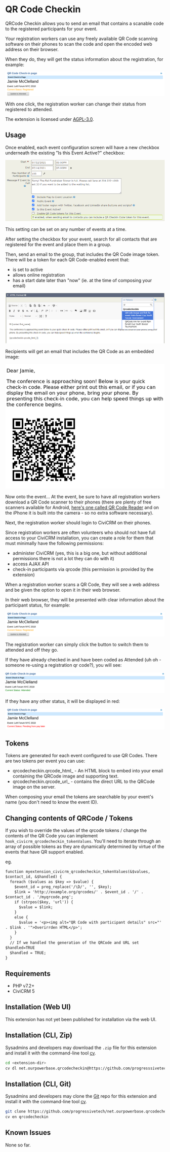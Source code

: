 # QR Code Checkin

QRCode Checkin allows you to send an email that contains a scanable code to the registered participants for your event.

Your registration workers can use any freely available QR Code scanning software on their phones to scan the code and open the encoded web address on their browser.

When they do, they will get the status information about the registration, for example:


![Registered attendee with button to update status](/images/qrcode-checkin-registered.png)

With one click, the registration worker can change their status from registered to attended.

The extension is licensed under [AGPL-3.0](LICENSE.txt).

## Usage

Once enabled, each event configuration screen will have a new checkbox underneath the existing "Is this Event Active?" checkbox:

![Checkbox to enable QR Code checkin for this event](/images/qrcode-event-configuration.png)

This setting can be set on any number of events at a time.

After setting the checkbox for your event, search for all contacts that are registered for the event and place them in a group.

Then, send an email to the group, that includes the QR Code image token. There will be a token for each QR Code-enabled event that:

 * is set to active
 * allows online registration
 * has a start date later than "now" (ie. at the time of composing your email)

![Same email that include QR Code checkin token](/images/qrcode-compose-email.png)

Recipients will get an email that includes the QR Code as an embedded image:

![User's view of the QR Code in their email](/images/qrcode-view-email.png)

Now onto the event... At the event, be sure to have all registration workers download a QR Code scanner to their phones (there are plenty of free scanners available for Android, [here's one called QR Code Reader](https://play.google.com/store/apps/details?id=me.scan.android.client&hl=en) and on the iPhone it is built into the camera - so no extra software necessary).

Next, the registration worker should login to CiviCRM on their phones.

Since registration workers are often volunteers who should not have full access to your CiviCRM installation, you can create a role for them that must minimally have the following permissions:

 * administer CiviCRM (yes, this is a big one, but without additional permissions there is not a lot they can do with it)
 * access AJAX API
 * check-in participants via qrcode (this permission is provided by the extension)

When a registration worker scans a QR Code, they will see a web address and be given the option to open it in their web browser.

In their web browser, they will be presented with clear information about the participant status, for example:

![Registrant status with button to updat](/images/qrcode-checkin-registered.png)

The registration worker can simply click the button to switch them to attended and off they go.

If they have already checked in and have been coded as Attended (uh oh - someone re-using a registration qr code?), you will see:

![Registrant status with button to updat](/images/qrcode-checkin-attended.png)

If they have any other status, it will be displayed in red:

![Registrant status with button to updat](/images/qrcode-checkin-pending.png)

## Tokens

Tokens are generated for each event configured to use QR Codes. There are two tokens per event you can use:
* qrcodecheckin.qrcode_html_<eventID> - An HTML block to embed into your email containing the QRCode image and supporting text.
* qrcodecheckin.qrcode_url_<eventID> - contains the direct URL to the QRCode image on the server.

When composing your email the tokens are searchable by your event's name (you don't need to know the event ID).

## Changing contents of QRCode / Tokens

If you wish to override the values of the qrcode tokens / change the contents of the QR Code you can implement 
`hook_civicrm_qrcodecheckin_tokenValues`. You'll need to iterate through an array of possible tokens as they are dynamically
determined by virtue of the events that have QR support enabled.

eg.
```
function myextension_civicrm_qrcodecheckin_tokenValues(&$values, $contact_id, &$handled) {
  foreach ($values as $key => $value) {
    $event_id = preg_replace('/\D/', '', $key);
    $link = 'http://example.org/qrcodes/' . $event_id . '/' . $contact_id . '/myqrcode.png';
    if (strpos($key, 'url')) {
      $value = $link;
    }
    else {
      $value = '<p><img alt="QR Code with participant details" src="' . $link . '">Overirrden HTML</p>';
    }
  }
  // If we handled the generation of the QRCode and URL set $handled=TRUE
  $handled = TRUE;
}
```


## Requirements

* PHP v7.2+
* CiviCRM 5 

## Installation (Web UI)

This extension has not yet been published for installation via the web UI.

## Installation (CLI, Zip)

Sysadmins and developers may download the `.zip` file for this extension and
install it with the command-line tool [cv](https://github.com/civicrm/cv).

```bash
cd <extension-dir>
cv dl net.ourpowerbase.qrcodecheckin@https://github.com/progresssivetech/net.ourpowerbase.qrcodecheckin/archive/master.zip
```

## Installation (CLI, Git)

Sysadmins and developers may clone the [Git](https://en.wikipedia.org/wiki/Git) repo for this extension and
install it with the command-line tool [cv](https://github.com/civicrm/cv).

```bash
git clone https://github.com/progressivetech/net.ourpowerbase.qrcodecheckin.git
cv en qrcodecheckin
```

## Known Issues

None so far.

